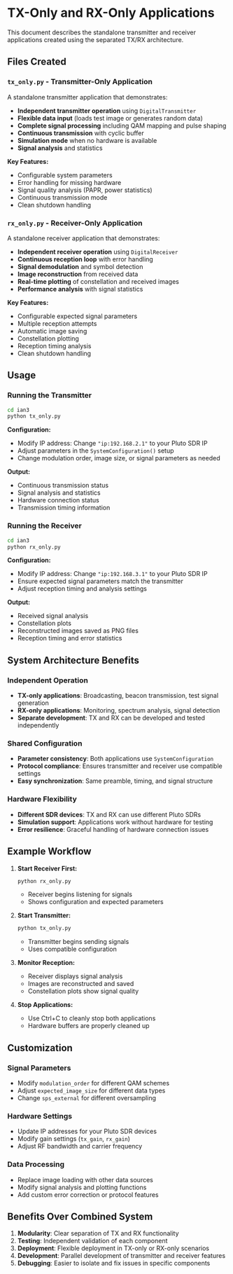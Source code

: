 # TX-Only and RX-Only Applications

This document describes the standalone transmitter and receiver applications created using the separated TX/RX architecture.

## Files Created

### `tx_only.py` - Transmitter-Only Application

A standalone transmitter application that demonstrates:
- **Independent transmitter operation** using `DigitalTransmitter`
- **Flexible data input** (loads test image or generates random data)
- **Complete signal processing** including QAM mapping and pulse shaping
- **Continuous transmission** with cyclic buffer
- **Simulation mode** when no hardware is available
- **Signal analysis** and statistics

**Key Features:**
- Configurable system parameters
- Error handling for missing hardware
- Signal quality analysis (PAPR, power statistics)
- Continuous transmission mode
- Clean shutdown handling

### `rx_only.py` - Receiver-Only Application

A standalone receiver application that demonstrates:
- **Independent receiver operation** using `DigitalReceiver`
- **Continuous reception loop** with error handling
- **Signal demodulation** and symbol detection
- **Image reconstruction** from received data
- **Real-time plotting** of constellation and received images
- **Performance analysis** with signal statistics

**Key Features:**
- Configurable expected signal parameters
- Multiple reception attempts
- Automatic image saving
- Constellation plotting
- Reception timing analysis
- Clean shutdown handling

## Usage

### Running the Transmitter

```bash
cd ian3
python tx_only.py
```

**Configuration:**
- Modify IP address: Change `"ip:192.168.2.1"` to your Pluto SDR IP
- Adjust parameters in the `SystemConfiguration()` setup
- Change modulation order, image size, or signal parameters as needed

**Output:**
- Continuous transmission status
- Signal analysis and statistics
- Hardware connection status
- Transmission timing information

### Running the Receiver

```bash
cd ian3
python rx_only.py
```

**Configuration:**
- Modify IP address: Change `"ip:192.168.3.1"` to your Pluto SDR IP
- Ensure expected signal parameters match the transmitter
- Adjust reception timing and analysis settings

**Output:**
- Received signal analysis
- Constellation plots
- Reconstructed images saved as PNG files
- Reception timing and error statistics

## System Architecture Benefits

### Independent Operation
- **TX-only applications**: Broadcasting, beacon transmission, test signal generation
- **RX-only applications**: Monitoring, spectrum analysis, signal detection
- **Separate development**: TX and RX can be developed and tested independently

### Shared Configuration
- **Parameter consistency**: Both applications use `SystemConfiguration`
- **Protocol compliance**: Ensures transmitter and receiver use compatible settings
- **Easy synchronization**: Same preamble, timing, and signal structure

### Hardware Flexibility
- **Different SDR devices**: TX and RX can use different Pluto SDRs
- **Simulation support**: Applications work without hardware for testing
- **Error resilience**: Graceful handling of hardware connection issues

## Example Workflow

1. **Start Receiver First:**
   ```bash
   python rx_only.py
   ```
   - Receiver begins listening for signals
   - Shows configuration and expected parameters

2. **Start Transmitter:**
   ```bash
   python tx_only.py
   ```
   - Transmitter begins sending signals
   - Uses compatible configuration

3. **Monitor Reception:**
   - Receiver displays signal analysis
   - Images are reconstructed and saved
   - Constellation plots show signal quality

4. **Stop Applications:**
   - Use Ctrl+C to cleanly stop both applications
   - Hardware buffers are properly cleaned up

## Customization

### Signal Parameters
- Modify `modulation_order` for different QAM schemes
- Adjust `expected_image_size` for different data types
- Change `sps_external` for different oversampling

### Hardware Settings
- Update IP addresses for your Pluto SDR devices
- Modify gain settings (`tx_gain`, `rx_gain`)
- Adjust RF bandwidth and carrier frequency

### Data Processing
- Replace image loading with other data sources
- Modify signal analysis and plotting functions
- Add custom error correction or protocol features

## Benefits Over Combined System

1. **Modularity**: Clear separation of TX and RX functionality
2. **Testing**: Independent validation of each component
3. **Deployment**: Flexible deployment in TX-only or RX-only scenarios
4. **Development**: Parallel development of transmitter and receiver features
5. **Debugging**: Easier to isolate and fix issues in specific components
